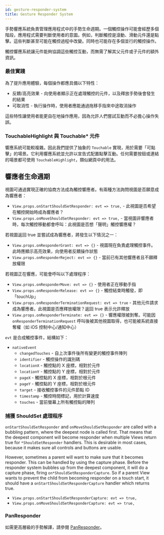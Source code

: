 ```yaml
---
id: gesture-responder-system
title: Gesture Responder System
---
```


手勢響應系統負責管理應用程式中的手勢生命週期。一個觸控操作可能會經歷多個階段，應用程式需要判斷使用者的意圖。例如，判斷觸控是滾動、滑動元件還是點擊。這些判斷甚至可能在觸控過程中改變。同時也可能存在多個並行的觸控操作。

觸控響應系統讓元件能夠協調這些觸控互動，而無需了解其父元件或子元件的額外資訊。

### 最佳實踐

為了提升應用體驗，每個操作都應具備以下特性：

- 反饋/高亮效果 - 向使用者顯示正在處理觸控的元件，以及釋放手勢後會發生的結果
- 可取消性 - 執行操作時，使用者應能通過拖移手指來中途取消操作

這些特性讓使用者能更自在地操作應用，因為允許人們嘗試互動而不必擔心操作失誤。

### TouchableHighlight 與 Touchable* 元件

響應系統可能較複雜。因此我們提供了抽象的 `Touchable` 實現，用於需要「可點擊」的場景。它利用響應系統並允許以宣告式配置點擊互動。任何需要按鈕或連結的場景都可使用 `TouchableHighlight`，類似網頁中的用法。

## 響應者生命週期

視圖可通過實現正確的協商方法成為觸控響應者。有兩種方法詢問視圖是否願意成為響應者：

- `View.props.onStartShouldSetResponder: evt => true,` - 此視圖是否希望在觸控開始時成為響應者？
- `View.props.onMoveShouldSetResponder: evt => true,` - 當視圖非響應者時，每次觸控移動都會呼叫：此視圖是否想「聲明」觸控響應權？

若視圖返回 true 並嘗試成為響應者，將發生以下情況之一：

- `View.props.onResponderGrant: evt => {}` - 視圖現在負責處理觸控事件。此時應顯示高亮效果，向使用者反饋操作狀態
- `View.props.onResponderReject: evt => {}` - 當前已有其他響應者且不願釋放權限

若視圖正在響應，可能會呼叫以下處理程序：

- `View.props.onResponderMove: evt => {}` - 使用者正在移動手指
- `View.props.onResponderRelease: evt => {}` - 觸控結束時觸發，即「touchUp」
- `View.props.onResponderTerminationRequest: evt => true` - 其他元件請求成為響應者。此視圖是否應釋放權限？返回 true 表示允許釋放
- `View.props.onResponderTerminate: evt => {}` - 響應權限被剝奪。可能因 `onResponderTerminationRequest` 呼叫後被其他視圖取得，也可能被系統直接奪權（如 iOS 控制中心/通知中心）

`evt` 是合成觸控事件，結構如下：

- `nativeEvent`
  - `changedTouches` - 自上次事件後所有變更的觸控事件陣列
  - `identifier` - 觸控操作的識別碼
  - `locationX` - 觸控點的 X 座標，相對於元件
  - `locationY` - 觸控點的 Y 座標，相對於元件
  - `pageX` - 觸控點的 X 座標，相對於根元件
  - `pageY` - 觸控點的 Y 座標，相對於根元件
  - `target` - 接收觸控事件的元件節點 ID
  - `timestamp` - 觸控時間標記，用於計算速度
  - `touches` - 當前螢幕上所有觸控點的陣列

### 捕獲 ShouldSet 處理程序

`onStartShouldSetResponder` and `onMoveShouldSetResponder` are called with a bubbling pattern, where the deepest node is called first. That means that the deepest component will become responder when multiple Views return true for `*ShouldSetResponder` handlers. This is desirable in most cases, because it makes sure all controls and buttons are usable.

However, sometimes a parent will want to make sure that it becomes responder. This can be handled by using the capture phase. Before the responder system bubbles up from the deepest component, it will do a capture phase, firing `on*ShouldSetResponderCapture`. So if a parent View wants to prevent the child from becoming responder on a touch start, it should have a `onStartShouldSetResponderCapture` handler which returns true.

- `View.props.onStartShouldSetResponderCapture: evt => true,`
- `View.props.onMoveShouldSetResponderCapture: evt => true,`

### PanResponder

如需更高層級的手勢解譯，請參閱 [PanResponder](panresponder.md)。